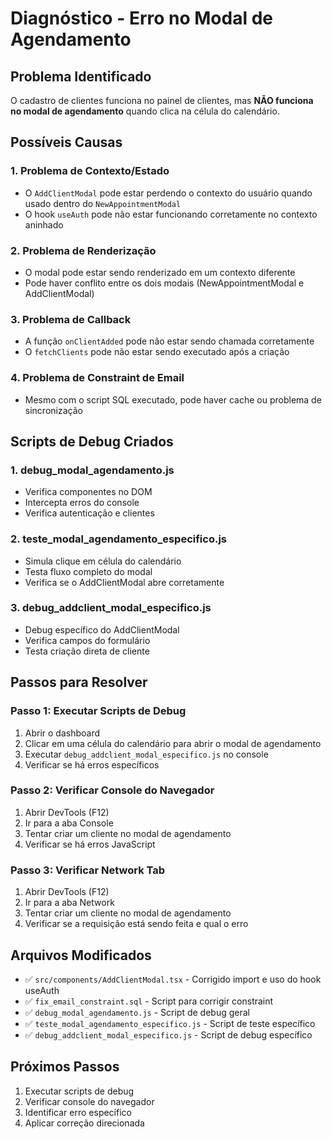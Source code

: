 # Diagnóstico - Erro no Modal de Agendamento

## Problema Identificado
O cadastro de clientes funciona no painel de clientes, mas **NÃO funciona no modal de agendamento** quando clica na célula do calendário.

## Possíveis Causas

### 1. **Problema de Contexto/Estado**
- O `AddClientModal` pode estar perdendo o contexto do usuário quando usado dentro do `NewAppointmentModal`
- O hook `useAuth` pode não estar funcionando corretamente no contexto aninhado

### 2. **Problema de Renderização**
- O modal pode estar sendo renderizado em um contexto diferente
- Pode haver conflito entre os dois modais (NewAppointmentModal e AddClientModal)

### 3. **Problema de Callback**
- A função `onClientAdded` pode não estar sendo chamada corretamente
- O `fetchClients` pode não estar sendo executado após a criação

### 4. **Problema de Constraint de Email**
- Mesmo com o script SQL executado, pode haver cache ou problema de sincronização

## Scripts de Debug Criados

### 1. **debug_modal_agendamento.js**
- Verifica componentes no DOM
- Intercepta erros do console
- Verifica autenticação e clientes

### 2. **teste_modal_agendamento_especifico.js**
- Simula clique em célula do calendário
- Testa fluxo completo do modal
- Verifica se o AddClientModal abre corretamente

### 3. **debug_addclient_modal_especifico.js**
- Debug específico do AddClientModal
- Verifica campos do formulário
- Testa criação direta de cliente

## Passos para Resolver

### Passo 1: Executar Scripts de Debug
1. Abrir o dashboard
2. Clicar em uma célula do calendário para abrir o modal de agendamento
3. Executar `debug_addclient_modal_especifico.js` no console
4. Verificar se há erros específicos

### Passo 2: Verificar Console do Navegador
1. Abrir DevTools (F12)
2. Ir para a aba Console
3. Tentar criar um cliente no modal de agendamento
4. Verificar se há erros JavaScript

### Passo 3: Verificar Network Tab
1. Abrir DevTools (F12)
2. Ir para a aba Network
3. Tentar criar um cliente no modal de agendamento
4. Verificar se a requisição está sendo feita e qual o erro

## Arquivos Modificados
- ✅ `src/components/AddClientModal.tsx` - Corrigido import e uso do hook useAuth
- ✅ `fix_email_constraint.sql` - Script para corrigir constraint
- ✅ `debug_modal_agendamento.js` - Script de debug geral
- ✅ `teste_modal_agendamento_especifico.js` - Script de teste específico
- ✅ `debug_addclient_modal_especifico.js` - Script de debug específico

## Próximos Passos
1. Executar scripts de debug
2. Verificar console do navegador
3. Identificar erro específico
4. Aplicar correção direcionada
